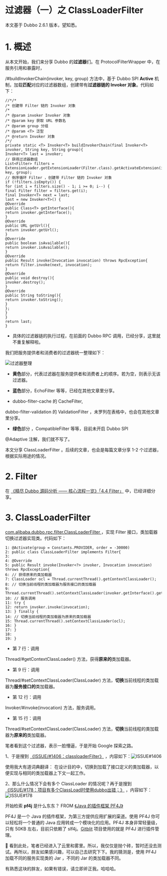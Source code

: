 # 过滤器（一）之 ClassLoaderFilter

本文基于 Dubbo 2.6.1 版本，望知悉。

# 1. 概述

从本文开始，我们来分享 Dubbo 的**过滤器**们。在 ProtocolFilterWrapper 中，在服务引用和暴露时，

/#buildInvokerChain(invoker, key, group)
方法中，基于 Dubbo SPI **Active** 机制，加载**匹配**对应的过滤器数组，创建带有**过滤器链的 Invoker 对象**。代码如下：
```
//*/*
/* 创建带 Filter 链的 Invoker 对象
/*
/* @param invoker Invoker 对象
/* @param key 获取 URL 参数名
/* @param group 分组
/* @param <T> 泛型
/* @return Invoker 对象
/*/
private static <T> Invoker<T> buildInvokerChain(final Invoker<T> invoker, String key, String group){
Invoker<T> last = invoker;
// 获得过滤器数组
List<Filter> filters = ExtensionLoader.getExtensionLoader(Filter.class).getActivateExtension(invoker.getUrl(), key, group);
// 倒序循环 Filter ，创建带 Filter 链的 Invoker 对象
if (!filters.isEmpty()) {
for (int i = filters.size() - 1; i >= 0; i--) {
final Filter filter = filters.get(i);
final Invoker<T> next = last;
last = new Invoker<T>() {
@Override
public Class<T> getInterface(){
return invoker.getInterface();
}
@Override
public URL getUrl(){
return invoker.getUrl();
}
@Override
public boolean isAvailable(){
return invoker.isAvailable();
}
@Override
public Result invoke(Invocation invocation) throws RpcException{
return filter.invoke(next, invocation);
}
@Override
public void destroy(){
invoker.destroy();
}
@Override
public String toString(){
return invoker.toString();
}
};
}
}
return last;
}
```

* 具体的过滤器链的执行过程，在前面的 Dubbo RPC 调用，已经分享，这里就不重复解释啦。

我们把服务提供者和消费者的过滤器统一整理如下：

![过滤器整理](http://static2.iocoder.cn/images/Dubbo/2018_11_12/01.png)

* **黄色**部分，代表过滤器在服务提供者和消费者上的顺序。若为空，则表示无该过滤器。
* **蓝色**部分，EchoFilter 等等，已经在其他文章里分享。

* dubbo-filter-cache
的 CacheFilter,

dubbo-filter-validation
的 ValidationFilter ，未罗列在表格中，也会在其他文章里分享。
* **绿色**部分 ，CompatibleFilter 等等，目前未开启 Dubbo SPI

@Adaptive
注解，我们就不写了。

本文分享 ClassLoaderFilter 。后续的文章，也会是每篇文章分享 1-2 个过滤器，根据实际用途的情况。

# 2. Filter

在 [《精尽 Dubbo 源码分析 —— 核心流程一览》「4.4 Filter」](http://svip.iocoder.cn/Dubbo/implementation-intro/?self) 中，已经详细分享。

# 3. ClassLoaderFilter

[
com.alibaba.dubbo.rpc.filter.ClassLoaderFilter
](https://github.com/YunaiV/dubbo/blob/master/dubbo-rpc/dubbo-rpc-api/src/main/java/com/alibaba/dubbo/rpc/filter/ClassLoaderFilter.java) ，实现 Filter 接口，类加载器切换过滤器实现类。代码如下：
```
1: @Activate(group = Constants.PROVIDER, order = -30000)
2: public class ClassLoaderFilter implements Filter{
3:
4: @Override
5: public Result invoke(Invoker<?> invoker, Invocation invocation) throws RpcException{
6: // 获得原来的类加载器
7: ClassLoader ocl = Thread.currentThread().getContextClassLoader();
8: // 切换当前线程的类加载器为服务接口的类加载器
9: Thread.currentThread().setContextClassLoader(invoker.getInterface().getClassLoader());
10: // 服务调用
11: try {
12: return invoker.invoke(invocation);
13: } finally {
14: // 切换当前线程的类加载器为原来的类加载器
15: Thread.currentThread().setContextClassLoader(ocl);
16: }
17: }
18:
19: }
```

* 第 7 行：调用

Thread/#getContextClassLoader()
方法，获得**原来的**类加载器。
* 第 9 行：调用

Thread/#setContextClassLoader(ClassLoader)
方法，**切换**当前线程的类加载器为**服务接口的**类加载器。
* 第 12 行：调用

Invoker/#invoke(invocation)
方法，服务调用。
* 第 15 行：调用

Thread/#setContextClassLoader(ClassLoader)
方法，**切换**当前线程的类加载器为**原来的**类加载器。

笔者看到这个过滤器，表示一脸懵逼，于是开始 Google 探索之路。

1、于是搜到 [《ISSUE/#1406：classloaderFilter》](https://github.com/apache/incubator-dubbo/issues/1406) ，内容如下：![ISSUE#1406](http://static2.iocoder.cn/images/Dubbo/2018_11_12/02.png)

使用我大有道词典翻译：
在设计目的中，切换到加载了接口定义的类加载器，以便实现与相同的类加载器上下文一起工作。

2、那么什么情况下会有多个 ClassLoader 的情况呢？再于是搜到 [《ISSUE/#178：项目有多个ClassLoad时使用dubbo出错；》](https://github.com/apache/incubator-dubbo/issues/178) ，内容如下：![ISSUE#178](http://static2.iocoder.cn/images/Dubbo/2018_11_12/03.png)

开始检索 **pf4j** 是什么东东？
FROM [《Java 的插件框架 PF4J》](https://www.oschina.net/p/pf4j)

PF4J 是一个 Java 的插件框架，为第三方提供应用扩展的渠道。使用 PF4J 你可以轻松将一个普通的 Java 应用转成一个模块化的应用。PF4J 本身非常轻量级，只有 50KB 左右，目前只依赖了 slf4j。[Gitblit](https://www.oschina.net/p/gitblit) 项目使用的就是 PF4J 进行插件管理。

🙂 看到此处，笔者已经进入了云里和雾里。所以，我仅仅是抛个砖，暂时还没去测试。再所以，胖友如果感兴趣，可以自己去研究下下。我的猜测是，使用 PF4J 加载不同的服务实现类的 Jar ，不同的 Jar 的类加载器不同。

有熟悉这块的胖友，如果有错误，请立即斧正我。哈哈哈。